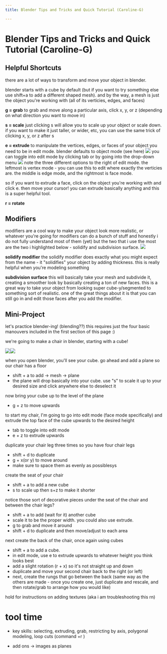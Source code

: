 ```yaml
---
title: Blender Tips and Tricks and Quick Tutorial (Caroline-G)

---
```


# Blender Tips and Tricks and Quick Tutorial (Caroline-G)

## Helpful Shortcuts 
there are a lot of ways to transform and move your object in blender. 

blender starts with a cube by default (but if you want to try something else use shift+a to add a different shaped mesh). and by the way, a mesh is just the object you're working with (all of its verticies, edges, and faces) 

**g = grab** 
to grab and move along a particular axis, click x, y, or z (depending on what direction you want to move in) 

**s = scale**
just clicking s will allow you to scale up your object or scale down. if you want to make it just taller, or wider, etc, you can use the same trick of clicking x, y, or z after s

**e = extrude**
to manipulate the vertices, edges, or faces of your object you need to be in edit mode. blender defaults to object mode (see here) 
![](https://i.imgur.com/OEPmAtu.png)
you can toggle into edit mode by clicking tab or by going into the drop-down menu 
![](https://i.imgur.com/CdshZhg.png)
note the three different options to the right of edit mode. the leftmost is vertex mode - you can use this to edit where exactly the verticies  are. the middle is edge mode, and the rightmost is face mode. 

so if you want to extrude a face, click on the object you're working with and click e. then move your cursor! 
you can extrude basically anything and this is a super helpful tool. 

**r = rotate**

## Modifiers 
modifiers are a cool way to make your object look more realistic, or whatever you're going for
modifiers can do a bunch of stuff and honestly i do not fully understand most of them (yet) but the two that i use the most are the two i highlighted below - solidify and subdivision surface. 
![](https://i.imgur.com/6BuuGif.png)

**solidify modifier**
the solidify modifier does exactly what you might expect from the name - it "solidifies" your object by adding thickness. this is really helpful when you're modeling something 

**subdivision surface**
this will basically take your mesh and subdivide it, creating a smoother look by basically creating a ton of new faces. this is a great way to take your object from looking super cube-y/segmented to something sort of realistic. one of the great things about it is that you can still go in and edit those faces after you add the modifier. 

## Mini-Project 
let's practice blender-ing! (blending??)
this requires just the four basic manouvers included in the first section of this page :) 

we're going to make a chair in blender, starting with a cube! 

![](https://i.imgur.com/a08p8HL.png)![](https://i.imgur.com/teMTOot.png)

when you open blender, you'll see your cube. go ahead and add a plane so our chair has a floor
* shift + a to add -> mesh -> plane
* the plane will drop basically into your cube. use "s" to scale it up to your desired size and click anywhere else to deselect it 

now bring your cube up to the level of the plane 
* g + z to move upwards 

to start my chair, I'm going to go into edit mode (face mode specifically) and extrude the top face of the cube upwards to the desired height 
* tab to toggle into edit mode 
* e + z to extrude upwards 

duplicate your chair leg three times so you have four chair legs 
* shift + d to duplicate 
* g + x(or y) to move around 
* make sure to space them as evenly as possiblesys

create the seat of your chair 
* shift + a to add a new cube 
* s to scale up then s+z to make it shorter 

notice those sort of decorative pieces under the seat of the chair and between the chair legs? 
* shift + a to add (wait for it) another cube 
* scale it to be the proper width. you could also use extrude. 
* g to grab and move it around 
* shift + d to duplicate and then move/adjust to each area 

next create the back of the chair, once again using cubes 
* shift + a to add a cube. 
* in edit mode, use e to extrude upwards to whatever height you think looks best 
* add a slight rotation (r + x) so it's not straight up and down 
* duplicate and move your second chair back to the right (or left) 
* next, create the rungs that go between the back (same way as the others are made - once you create one, just duplicate and rescale, and then rotate/grab to arrange how you would like) 


hold for instructions on adding textures (aka i am troubleshooting this rn) 


# tool time 
- key skills: selecting, extruding, grab, restricting by axis, polygonal modeling, loop cuts (command +r )

- add ons -> images as planes 